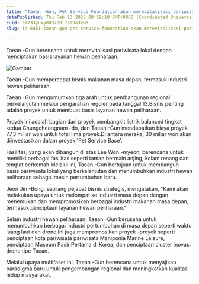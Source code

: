 ```yaml
---
title: "Taean -Gun, Pet Service Foundation akan merevitalisasi pariwisata lokal"
datePublished: Thu Feb 13 2025 08:59:10 GMT+0000 (Coordinated Universal Time)
cuid: cm733yuxy000709l73s9a3zwd
slug: id-6981-taean-gun-pet-service-foundation-akan-merevitalisasi-pariwisata-lokal

---
```



Taean -Gun berencana untuk merevitalisasi pariwisata lokal dengan menciptakan basis layanan hewan peliharaan.

![Gambar](https://cdn.hashnode.com/res/hashnode/image/upload/v1739437147691/e8abd2fd-5c6a-4462-bc87-b040e9903ae8.jpeg)

Taean -Gun mempercepat bisnis makanan masa depan, termasuk industri hewan peliharaan.

Taean -Gun mengumumkan tiga arah untuk pembangunan regional berkelanjutan melalui pengarahan reguler pada tanggal 13.Bisnis penting adalah proyek untuk membuat basis layanan hewan peliharaan.

Proyek ini adalah bagian dari proyek pembangkit listrik balanced tingkat kedua Chungcheongnam -do, dan Taean -Gun mendapatkan biaya proyek 77,3 miliar won untuk total lima proyek.Di antara mereka, 30 miliar won akan diinvestasikan dalam proyek 'Pet Service Base'.

Fasilitas, yang akan dibangun di atas Lee Won -myeon, berencana untuk memiliki berbagai fasilitas seperti taman bermain anjing, kolam renang dan tempat berkemah.Melalui ini, Taean -Gun bertujuan untuk membangun basis pariwisata lokal yang berkelanjutan dan menumbuhkan industri hewan peliharaan sebagai mesin pertumbuhan baru.

Jeon Jin -Bong, seorang pejabat bisnis strategis, mengatakan, "Kami akan melakukan upaya untuk melompat ke industri masa depan dengan menemukan dan mempromosikan berbagai industri makanan masa depan, termasuk penciptaan layanan hewan peliharaan."

Selain industri hewan peliharaan, Taean -Gun berusaha untuk menumbuhkan berbagai industri pertumbuhan di masa depan seperti waktu luang laut dan drone.Ini juga mempromosikan proyek -proyek seperti penciptaan kota pariwisata pariwisata Maniponia Marine Leisure, penciptaan Museum Pasir Pertama di Korea, dan penciptaan cluster inovasi drone tipe Taean.

Melalui upaya multifaset ini, Taean -Gun berencana untuk menyajikan paradigma baru untuk pengembangan regional dan meningkatkan kualitas hidup masyarakat.